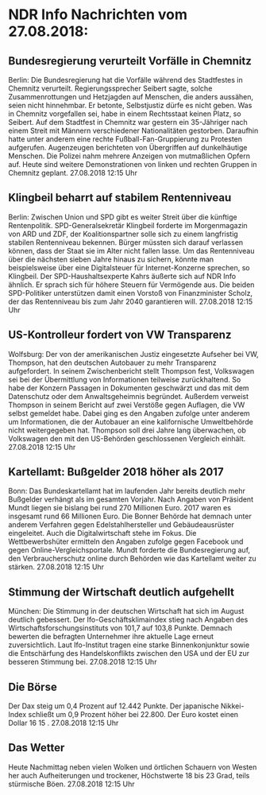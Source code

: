 # NDR Info Nachrichten vom 27.08.2018:


## Bundesregierung verurteilt Vorfälle in Chemnitz
Berlin: Die Bundesregierung hat die Vorfälle während des Stadtfestes in Chemnitz verurteilt. Regierungssprecher Seibert sagte, solche Zusammenrottungen und Hetzjagden auf Menschen, die anders aussähen, seien nicht hinnehmbar. Er betonte, Selbstjustiz dürfe es nicht geben. Was in Chemnitz vorgefallen sei, habe in einem Rechtsstaat keinen Platz, so Seibert. Auf dem Stadtfest in Chemnitz war gestern ein 35-Jähriger nach einem Streit mit Männern verschiedener Nationalitäten gestorben. Daraufhin hatte unter anderem eine rechte Fußball-Fan-Gruppierung zu Protesten aufgerufen. Augenzeugen berichteten von Übergriffen auf dunkelhäutige Menschen. Die Polizei nahm mehrere Anzeigen von mutmaßlichen Opfern auf. Heute sind weitere Demonstrationen von linken und rechten Gruppen in Chemnitz geplant. 27.08.2018 12:15 Uhr 

## Klingbeil beharrt auf stabilem Rentenniveau
Berlin: Zwischen Union und SPD gibt es weiter Streit über die künftige Rentenpolitik. SPD-Generalsekretär Klingbeil forderte im Morgenmagazin von ARD und ZDF, der Koalitionspartner solle sich zu einem langfristig stabilen Rentenniveau bekennen. Bürger müssten sich darauf verlassen können, dass der Staat sie im Alter nicht fallen lasse. Um das Rentenniveau über die nächsten sieben Jahre hinaus zu sichern, könnte man beispielsweise über eine Digitalsteuer für Internet-Konzerne sprechen, so Klingbeil. Der SPD-Haushaltsexperte Kahrs äußerte sich auf NDR Info ähnlich. Er sprach sich für höhere Steuern für Vermögende aus. Die beiden SPD-Politiker unterstützen damit einen Vorstoß von Finanzminister Scholz, der das Rentenniveau bis zum Jahr 2040 garantieren will. 27.08.2018 12:15 Uhr 

## US-Kontrolleur fordert von VW Transparenz
Wolfsburg: Der von der amerikanischen Justiz eingesetzte Aufseher bei VW, Thompson, hat den deutschen Autobauer zu mehr Transparenz aufgefordert. In seinem Zwischenbericht stellt Thompson fest, Volkswagen sei bei der Übermittlung von Informationen teilweise zurückhaltend. So habe der Konzern Passagen in Dokumenten geschwärzt und das mit dem Datenschutz oder dem Anwaltsgeheimnis begründet. Außerdem verweist Thompson in seinem Bericht auf zwei Verstöße gegen Auflagen, die VW selbst gemeldet habe. Dabei ging es den Angaben zufolge unter anderem um Informationen, die der Autobauer an eine kalifornische Umweltbehörde nicht weitergegeben hat. Thompson soll drei Jahre lang überwachen, ob Volkswagen den mit den US-Behörden geschlossenen Vergleich einhält. 27.08.2018 12:15 Uhr 

## Kartellamt: Bußgelder 2018 höher als 2017
Bonn: Das Bundeskartellamt hat im laufenden Jahr bereits deutlich mehr Bußgelder verhängt als im gesamten Vorjahr. Nach Angaben von Präsident Mundt liegen sie bislang bei rund 270 Millionen Euro. 2017 waren es insgesamt rund 66 Millionen Euro. Die Bonner Behörde hat demnach unter anderem Verfahren gegen Edelstahlhersteller und Gebäudeausrüster eingeleitet. Auch die Digitalwirtschaft stehe im Fokus. Die Wettbewerbshüter ermitteln den Angaben zufolge gegen Facebook und gegen Online-Vergleichsportale. Mundt forderte die Bundesregierung auf, den Verbraucherschutz online durch Behörden wie das Kartellamt weiter zu stärken. 27.08.2018 12:15 Uhr 

## Stimmung der Wirtschaft deutlich aufgehellt
München: Die Stimmung in der deutschen Wirtschaft hat sich im August deutlich gebessert. Der Ifo-Geschäftsklimaindex stieg nach Angaben des Wirtschaftsforschungsinstituts von 101,7 auf 103,8 Punkte. Demnach bewerten die befragten Unternehmer ihre aktuelle Lage erneut zuversichtlich. Laut Ifo-Institut tragen eine starke Binnenkonjunktur sowie die Entschärfung des Handelskonflikts zwischen den USA und der EU zur besseren Stimmung bei. 27.08.2018 12:15 Uhr 

## Die Börse
Der Dax steig um  0,4  Prozent auf  12.442  Punkte. Der japanische Nikkei-Index schließt um 0,9 Prozent höher bei 22.800. Der Euro kostet einen Dollar  16 15 . 27.08.2018 12:15 Uhr 

## Das Wetter
Heute Nachmittag neben vielen Wolken und örtlichen Schauern von Westen her auch Aufheiterungen und trockener, Höchstwerte 18 bis 23 Grad, teils stürmische Böen. 27.08.2018 12:15 Uhr 
